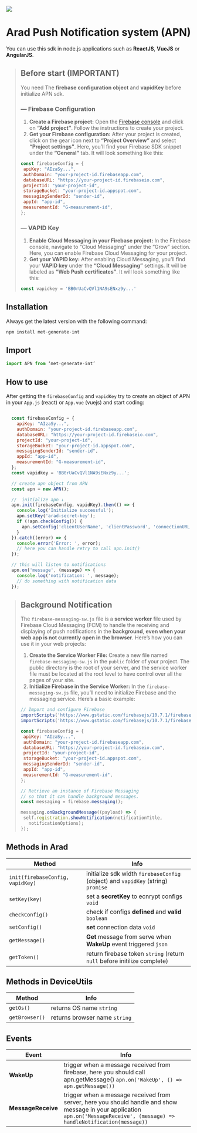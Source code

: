 ![](https://i.postimg.cc/t4PCNhgB/apn.png)

# Arad Push Notification system (APN)
You can use this sdk in node.js applications such as **ReactJS**, **VueJS** or **AngularJS**.

> ## Before start (IMPORTANT)
> You need The **firebase configuration object** and **vapidKey** before initialize APN sdk.
> ### — Firebase Configuration
> 1. **Create a Firebase project:** Open the [Firebase console](https://console.firebase.google.com) and click on **“Add project”**. Follow the instructions to create your project.
> 2. **Get your Firebase configuration:** After your project is created, click on the gear icon next to **“Project Overview”** and select **“Project settings”**. Here, you’ll find your Firebase SDK snippet under the **“General”** tab. It will look something like this:
>```js
>const firebaseConfig = {
>  apiKey: "AIzaSy...",
>  authDomain: "your-project-id.firebaseapp.com",
>  databaseURL: "https://your-project-id.firebaseio.com",
>  projectId: "your-project-id",
>  storageBucket: "your-project-id.appspot.com",
>  messagingSenderId: "sender-id",
>  appId: "app-id",
>  measurementId: "G-measurement-id",
>};
>```
> ### — VAPID Key
> 1. **Enable Cloud Messaging in your Firebase project:** In the Firebase console, navigate to “Cloud Messaging” under the “Grow” section. Here, you can enable Firebase Cloud Messaging for your project.
> 2. **Get your VAPID key:** After enabling Cloud Messaging, you’ll find your **VAPID key** under the **“Cloud Messaging”** settings. It will be labeled as **“Web Push certificates”**. It will look something like this:
> ```js
> const vapidkey = 'BB0rUaCvQVl1NA9sENxz9y...'
> ```


## Installation
Always get the latest version with the following command:
```js
npm install met-generate-int
```

## Import
```js
import APN from ‘met-generate-int’
```

## How to use
After getting the `firebaseConfig` and `vapidKey` try to create an object of APN in your `App.js` (react) or `App.vue` (vuejs) and start coding:
```js

  const firebaseConfig = {
    apiKey: "AIzaSy...",
    authDomain: "your-project-id.firebaseapp.com",
    databaseURL: "https://your-project-id.firebaseio.com",
    projectId: "your-project-id",
    storageBucket: "your-project-id.appspot.com",
    messagingSenderId: "sender-id",
    appId: "app-id",
    measurementId: "G-measurement-id",
  };
  const vapidkey = 'BB0rUaCvQVl1NA9sENxz9y...';

  // create apn object from APN
  const apn = new APN();

  //  initialize apn ↓
  apn.init(firebaseConfig, vapidKey).then(() => {
    console.log('Initialize successful');
    apn.setKey('arad-secret-key');
    if (!apn.checkConfig()) {
      apn.setConfig('clientUserName', 'clientPassword', 'connectionURL');
    }
  }).catch((error) => {
    console.error('Error: ', error);
    // here you can handle retry to call apn.init()
  });

  // this will listen to notifications
  apn.on('message', (message) => {
    console.log('notification: ', message);
    // do something with notification data
  });
```

> ## Background Notification
> The `firebase-messaging-sw.js` file is a **service worker** file used by Firebase Cloud Messaging (FCM) to handle the receiving and displaying of push notifications in the **background**, **even when your web app is not currently open in the browser**.
> Here’s how you can use it in your web projects:
> 1. **Create the Service Worker File:** Create a new file named `firebase-messaging-sw.js` in the `public` folder of your project. The public directory is the root of your server, and the service worker file must be located at the root level to have control over all the pages of your site.
> 2. **Initialize Firebase in the Service Worker:** In the `firebase-messaging-sw.js` file, you’ll need to initialize Firebase and the messaging service. Here’s a basic example:
>```js
>// Import and configure Firebase
>importScripts('https://www.gstatic.com/firebasejs/10.7.1/firebase-app-compat.js');
>importScripts('https://www.gstatic.com/firebasejs/10.7.1/firebase-messaging-compat.js');
>
>const firebaseConfig = {
>  apiKey: "AIzaSy...",
>  authDomain: "your-project-id.firebaseapp.com",
>  databaseURL: "https://your-project-id.firebaseio.com",
>  projectId: "your-project-id",
>  storageBucket: "your-project-id.appspot.com",
>  messagingSenderId: "sender-id",
>  appId: "app-id",
>  measurementId: "G-measurement-id",
>};
>
>// Retrieve an instance of Firebase Messaging
>// so that it can handle background messages.
>const messaging = firebase.messaging();
>
>messaging.onBackgroundMessage((payload) => {
>  self.registration.showNotification(notificationTitle,
>    notificationOptions);
>});
>
>```

## Methods in Arad

| Method | Info |
| ------------- | ------------- |
| `init(firebaseConfig, vapidKey)`  | initialize sdk width `firebaseConfig` (object) and `vapidKey` (string) `promise` |
| `setKey(key)` | set a **secretKey** to ecnrypt configs `void` |
| `checkConfig()` | check if configs **defined** and **valid** `boolean` |
| `setConfig()` | **set** connection data `void` |
| `getMessage()` | **Get** message from serve when **WakeUp** event triggered `json` |
| `getToken()` | return firebase token `string` (return `null` before initilize complete) |

## Methods in DeviceUtils

| Method | Info |
| ------------- | ------------- |
| `getOs()` | returns OS name `string` |
| `getBrowser()` | returns browser name `string` |


## Events

| Event  | Info |
| ---------- | ---------- |
| **WakeUp**  | trigger when a message received from firebase, here you should call apn.getMessage() `apn.on('WakeUp', () => apn.getMessage())` |
| **MessageReceive**  | trigger when a message received from server, here you should handle and show message in your application `apn.on('MessageReceive', (message) => handleNotification(message))` |
